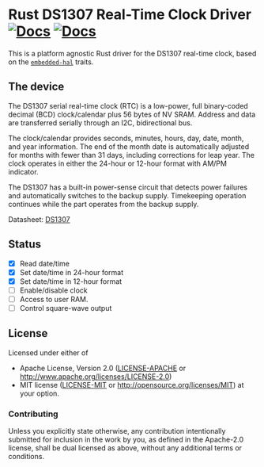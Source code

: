# Rust DS1307 Real-Time Clock Driver [![Docs](https://img.shields.io/crates/v/ds1307.svg)](https://crates.io/crates/ds1307) [![Docs](https://docs.rs/ds1307/badge.svg)](https://docs.rs/ds1307)

This is a platform agnostic Rust driver for the DS1307 real-time clock,
based on the [`embedded-hal`](https://github.com/japaric/embedded-hal) traits.

## The device

The DS1307 serial real-time clock (RTC) is a low-power, full binary-coded
decimal (BCD) clock/calendar plus 56 bytes of NV SRAM. Address and data are
transferred serially through an I2C, bidirectional bus.

The clock/calendar provides seconds, minutes, hours, day, date, month, and
year information. The end of the month date is automatically adjusted for months
with fewer than 31 days, including corrections for leap year. The clock
operates in either the 24-hour or 12-hour format with AM/PM indicator.

The DS1307 has a built-in power-sense circuit that detects power failures and
automatically switches to the backup supply.
Timekeeping operation continues while the part operates from the backup supply.

Datasheet: [DS1307](https://datasheets.maximintegrated.com/en/ds/DS1307.pdf)

## Status

- [x] Read date/time
- [x] Set date/time in 24-hour format
- [x] Set date/time in 12-hour format
- [ ] Enable/disable clock
- [ ] Access to user RAM.
- [ ] Control square-wave output

## License

Licensed under either of

 * Apache License, Version 2.0 ([LICENSE-APACHE](LICENSE-APACHE) or
   http://www.apache.org/licenses/LICENSE-2.0)
 * MIT license ([LICENSE-MIT](LICENSE-MIT) or
   http://opensource.org/licenses/MIT) at your option.

### Contributing

Unless you explicitly state otherwise, any contribution intentionally submitted
for inclusion in the work by you, as defined in the Apache-2.0 license, shall
be dual licensed as above, without any additional terms or conditions.

